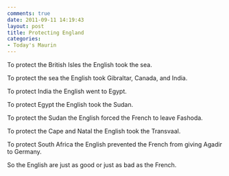 ```yaml
---
comments: true
date: 2011-09-11 14:19:43
layout: post
title: Protecting England
categories:
- Today's Maurin
---
```


To protect the British Isles
the English took the sea.

To protect the sea
the English took Gibraltar,
Canada, and India.

To protect India
the English went to Egypt.

To protect Egypt
the English took the Sudan.

To protect the Sudan
the English forced the French
to leave Fashoda.

To protect the Cape and Natal
the English took the Transvaal.

To protect South Africa
the English prevented the French
from giving Agadir
to Germany.

So the English
are just as good
or just as bad 
as the French.
